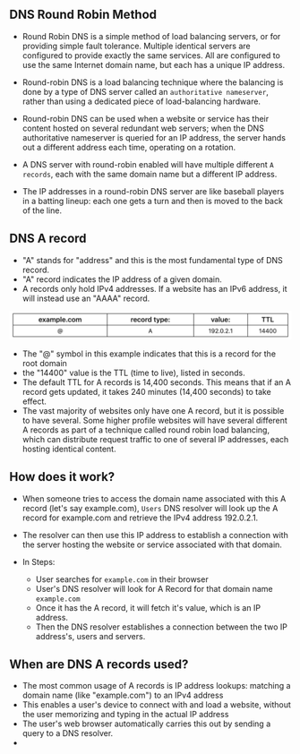 

## DNS Round Robin Method

- Round Robin DNS is a simple method of load balancing servers, or for providing simple fault tolerance. Multiple identical servers are configured to provide exactly the same services. All are configured to use the same Internet domain name, but each has a unique IP address.

- Round-robin DNS is a load balancing technique where the balancing is done by a type of DNS server called an `authoritative nameserver`, rather than using a dedicated piece of load-balancing hardware.

-  Round-robin DNS can be used when a website or service has their content hosted on several redundant web servers; when the DNS authoritative nameserver is queried for an IP address, the server hands out a different address each time, operating on a rotation.

- A DNS server with round-robin enabled will have multiple different `A records`, each with the same domain name but a different IP address.

- The IP addresses in a round-robin DNS server are like baseball players in a batting lineup: each one gets a turn and then is moved to the back of the line.






## DNS A record

- "A" stands for "address" and this is the most fundamental type of DNS record.
- "A" record indicates the IP address of a given domain.
- A records only hold IPv4 addresses. If a website has an IPv6 address, it will instead use an "AAAA" record.

![Screenshot](./assets/images/A-Record.png)

- The "@" symbol in this example indicates that this is a record for the root domain
- the "14400" value is the TTL (time to live), listed in seconds.
- The default TTL for A records is 14,400 seconds. This means that if an A record gets updated, it takes 240 minutes (14,400 seconds) to take effect.
- The vast majority of websites only have one A record, but it is possible to have several. Some higher profile websites will have several different A records as part of a technique called round robin load balancing, which can distribute request traffic to one of several IP addresses, each hosting identical content.


## How does it work?

- When someone tries to access the domain name associated with this A record (let's say example.com), `Users` DNS resolver will look up the A record for example.com and retrieve the IPv4 address 192.0.2.1. 
- The resolver can then use this IP address to establish a connection with the server hosting the website or service associated with that domain.


- In Steps:
    - User searches for `example.com` in their browser
    - User's DNS resolver will look for A Record for that domain name `example.com`
    - Once it has the A record, it will fetch it's value, which is an IP address.
    - Then the DNS resolver establishes a connection between the two IP address's, users and servers. 


## When are DNS A records used?
- The most common usage of A records is IP address lookups: matching a domain name (like "example.com") to an IPv4 address
- This enables a user's device to connect with and load a website, without the user memorizing and typing in the actual IP address
- The user's web browser automatically carries this out by sending a query to a DNS resolver.
- 